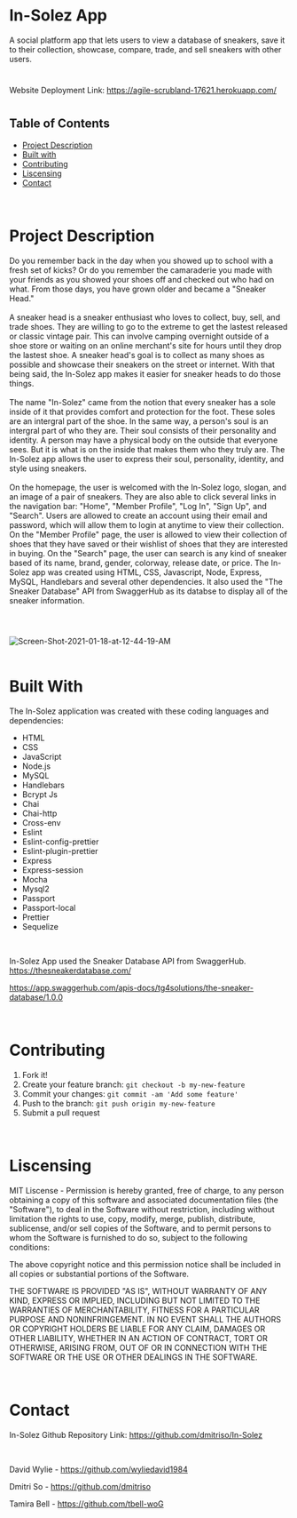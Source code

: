 # In-Solez App
 A social platform app that lets users to view a database of sneakers, save it to their collection, showcase, compare, trade, and sell sneakers with other users.
#

Website Deployment Link: https://agile-scrubland-17621.herokuapp.com/
#
## Table of Contents
* [Project Description](#description)
* [Built with](#installation)
* [Contributing](#contributing)
* [Liscensing](#liscensing)
* [Contact](#contact)

<br>

# Project Description
Do you remember back in the day when you showed up to school with a fresh set of kicks? Or do you remember the camaraderie you made with your friends as you showed your shoes off and checked out who had on what. From those days, you have grown older and became a "Sneaker Head."
<br>
<br>
A sneaker head is a sneaker enthusiast who loves to collect, buy, sell, and trade shoes. They are willing to go to the extreme to get the lastest released or classic vintage pair. This can involve camping overnight outside of a shoe store or waiting on an online merchant's site for hours until they drop the lastest shoe. A sneaker head's goal is to collect as many shoes as possible and showcase their sneakers on the street or internet. With that being said, the In-Solez app makes it easier for sneaker heads to do those things. 
<br>
<br>
The name "In-Solez" came from the notion that every sneaker has a sole inside of it that provides comfort and protection for the foot. These soles are an intergral part of the shoe. In the same way, a person's soul is an intergral part of who they are. Their soul consists of their personality and identity. A person may have a physical body on the outside that everyone sees. But it is what is on the inside that makes them who they truly are. The In-Solez app allows the user to express their soul, personality, identity, and style using sneakers.
<br>
<br>
 On the homepage, the user is welcomed with the In-Solez logo, slogan, and an image of a pair of sneakers. They are also able to click several links in the navigation bar: "Home", "Member Profile", "Log In", "Sign Up", and "Search". Users are allowed to create an account using their email and password, which will allow them to login at anytime to view their collection. On the "Member Profile" page, the user is allowed to view their collection of shoes that they have saved or their wishlist of shoes that they are interested in buying. On the "Search" page, the user can search is any kind of sneaker based of its name, brand, gender, colorway, release date, or price. The In-Solez app was created using HTML, CSS, Javascript, Node, Express, MySQL, Handlebars and several other dependencies. It also used the "The Sneaker Database" API from SwaggerHub as its databse to display all of the sneaker information.
#
<br>

<img src="https://i.ibb.co/BNMD7XB/Screen-Shot-2021-01-18-at-12-44-19-AM.png" alt="Screen-Shot-2021-01-18-at-12-44-19-AM" border="0">
<br>
<br>


# Built With
The In-Solez application was created with these coding languages and dependencies:
* HTML
* CSS
* JavaScript
* Node.js
* MySQL
* Handlebars
* Bcrypt Js
* Chai
* Chai-http
* Cross-env
* Eslint
* Eslint-config-prettier
* Eslint-plugin-prettier
* Express
* Express-session
* Mocha
* Mysql2
* Passport
* Passport-local
* Prettier
* Sequelize

<br>

In-Solez App used the Sneaker Database API from SwaggerHub.
https://thesneakerdatabase.com/

https://app.swaggerhub.com/apis-docs/tg4solutions/the-sneaker-database/1.0.0

<br>

# Contributing
1. Fork it!
2. Create your feature branch: `git checkout -b my-new-feature`
3. Commit your changes: `git commit -am 'Add some feature'`
4. Push to the branch: `git push origin my-new-feature`
5. Submit a pull request

<br>

# Liscensing
MIT Liscense - Permission is hereby granted, free of charge, to any person obtaining a copy of this software and associated documentation files (the "Software"), to deal in the Software without restriction, including without limitation the rights to use, copy, modify, merge, publish, distribute, sublicense, and/or sell copies of the Software, and to permit persons to whom the Software is furnished to do so, subject to the following conditions:

The above copyright notice and this permission notice shall be included in all copies or substantial portions of the Software.

THE SOFTWARE IS PROVIDED "AS IS", WITHOUT WARRANTY OF ANY KIND, EXPRESS OR IMPLIED, INCLUDING BUT NOT LIMITED TO THE WARRANTIES OF MERCHANTABILITY, FITNESS FOR A PARTICULAR PURPOSE AND NONINFRINGEMENT. IN NO EVENT SHALL THE AUTHORS OR COPYRIGHT HOLDERS BE LIABLE FOR ANY CLAIM, DAMAGES OR OTHER LIABILITY, WHETHER IN AN ACTION OF CONTRACT, TORT OR OTHERWISE, ARISING FROM, OUT OF OR IN CONNECTION WITH THE SOFTWARE OR THE USE OR OTHER DEALINGS IN THE SOFTWARE.

<br>

# Contact
In-Solez Github Repository Link: https://github.com/dmitriso/In-Solez

<br>

David Wylie - https://github.com/wyliedavid1984

Dmitri So - https://github.com/dmitriso

Tamira Bell - https://github.com/tbell-woG

